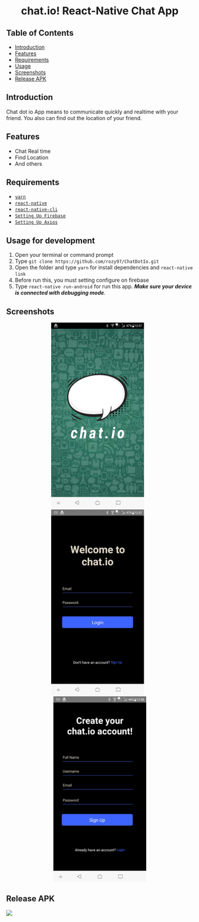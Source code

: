 <h1 align='center'>chat.io! React-Native Chat App</h1>

## Table of Contents

- [Introduction](#introduction)
- [Features](#features)
- [Requirements](#requirements)
- [Usage](#usage-for-development)
- [Screenshots](#screenshots)
- [Release APK](#release-apk)

## Introduction
Chat dot io App means to communicate quickly and realtime with your friend. You also can find out the location of your friend.

## Features
* Chat Real time
* Find Location
* And others

## Requirements
* [`yarn`](https://yarnpkg.com/en/docs/install)
* [`react-native`](https://facebook.github.io/react-native/docs/getting-started)
* [`react-native-cli`](https://facebook.github.io/react-native/docs/getting-started)
* [`Setting Up Firebase`](https://firebase.google.com/)
* [`Setting Up Axios`](https://github.com/axios/axios)

## Usage for development
1. Open your terminal or command prompt
2. Type `git clone https://github.com/rozy97/ChatDotIo.git`
3. Open the folder and type `yarn` for install dependencies and `react-native link`
4. Before run this, you must setting configure on firebase 
5. Type `react-native run-android` for run this app. ***Make sure your device is connected with debugging mode***.

## Screenshots
<p align="center">
    <span>
      <img src="https://raw.githubusercontent.com/rozy97/pic/master/Screenshot_20191021-125748.jpg" width="250px" />
      &nbsp;&nbsp;
      <img src="https://raw.githubusercontent.com/rozy97/pic/master/Screenshot_20191021-125756.jpg" width="250px" />
      &nbsp;&nbsp;
      <img src="https://raw.githubusercontent.com/rozy97/pic/master/Screenshot_20191021-125809.jpg" width="250px" />
    </span>
    
  </p>

## Release APK
<a href="https://drive.google.com/open?id=1EIB3iXkxIYJBSp6yZmAfEpOIGB-9dPmz">
  <img src="https://img.shields.io/badge/download%20on-drive-blue"/>
</a>

